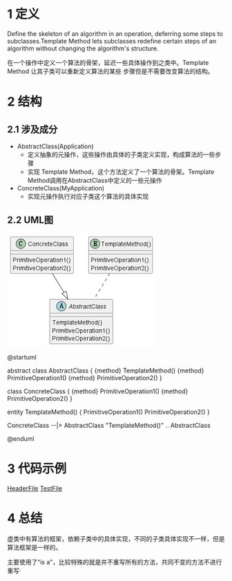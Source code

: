 

# 1 定义

Define the skeleton of an algorithm in an operation, deferring some steps to
subclasses.Template Method lets subclasses redefine certain steps of an algorithm
without changing the algorithm's structure.

在一个操作中定义一个算法的骨架，延迟一些具体操作到之类中。Template Method 让其子类可以重新定义算法的某些
步骤但是不需要改变算法的结构。


# 2 结构


## 2.1 涉及成分

* AbstractClass(Application)
  * 定义抽象的元操作，这些操作由具体的子类定义实现，构成算法的一些步骤
  * 实现 Template Method，这个方法定义了一个算法的骨架。Template Method调用在AbstractClass中定义的一些元操作
* ConcreteClass(MyApplication)
  * 实现元操作执行对应子类这个算法的具体实现


## 2.2 UML图

![](../attachment/TemplateMethod01.png)

@startuml

abstract class AbstractClass
{
    {method} TemplateMethod()
    {method} PrimitiveOperation1()
    {method} PrimitiveOperation2()
}

class ConcreteClass
{
    {method} PrimitiveOperation1()
    {method} PrimitiveOperation2()
}

entity TemplateMethod()
{
    PrimitiveOperation1()
    PrimitiveOperation2()
}

ConcreteClass --|> AbstractClass
"TemplateMethod()" .. AbstractClass

@enduml

# 3 代码示例

[HeaderFile](../include/TemplateMethod.h)
[TestFile](../src/TemplateMethod.cpp)



# 4 总结

虚类中有算法的框架，依赖子类中的具体实现，不同的子类具体实现不一样，但是算法框架是一样的。

主要使用了“is a"，比较特殊的就是并不重写所有的方法，共同不变的方法不进行重写·